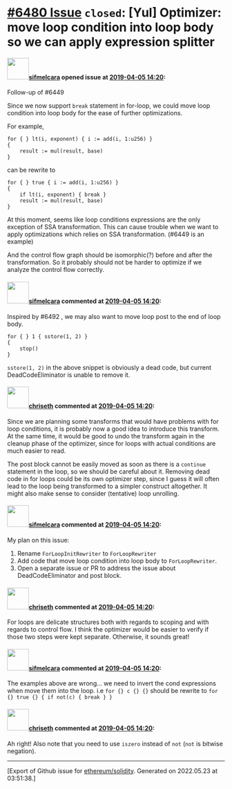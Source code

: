 # [\#6480 Issue](https://github.com/ethereum/solidity/issues/6480) `closed`: [Yul] Optimizer: move loop condition into loop body so we can apply expression splitter

#### <img src="https://avatars.githubusercontent.com/u/10496191?v=4" width="50">[sifmelcara](https://github.com/sifmelcara) opened issue at [2019-04-05 14:20](https://github.com/ethereum/solidity/issues/6480):

Follow-up of #6449 

Since we now support `break` statement in for-loop, we could move loop condition into loop body for the ease of further optimizations.

For example,
```
for { } lt(i, exponent) { i := add(i, 1:u256) }
{
    result := mul(result, base)
}
```
can be rewrite to
```
for { } true { i := add(i, 1:u256) }
{
    if lt(i, exponent) { break }
    result := mul(result, base)
}
```

At this moment, seems like loop conditions expressions are the only exception of SSA transformation. This can cause trouble when we want to apply optimizations which relies on SSA transformation. (#6449 is an example)

And the control flow graph should be isomorphic(?) before and after the transformation. So it probably should not be harder to optimize if we analyze the control flow correctly.

#### <img src="https://avatars.githubusercontent.com/u/10496191?v=4" width="50">[sifmelcara](https://github.com/sifmelcara) commented at [2019-04-05 14:20](https://github.com/ethereum/solidity/issues/6480#issuecomment-481177589):

Inspired by #6492 , we may also want to move loop post to the end of loop body.
```
for { } 1 { sstore(1, 2) }
{
    stop()
}
```
`sstore(1, 2)` in the above snippet is obviously a dead code, but current DeadCodeEliminator is unable to remove it.

#### <img src="https://avatars.githubusercontent.com/u/9073706?v=4" width="50">[chriseth](https://github.com/chriseth) commented at [2019-04-05 14:20](https://github.com/ethereum/solidity/issues/6480#issuecomment-483248465):

Since we are planning some transforms that would have problems with for loop conditions, it is probably now a good idea to introduce this transform. At the same time, it would be good to undo the transform again in the cleanup phase of the optimizer, since for loops with actual conditions are much easier to read.

The post block cannot be easily moved as soon as there is a `continue` statement in the loop, so we should be careful about it. Removing dead code in for loops could be its own optimizer step, since I guess it will often lead to the loop being transformed to a simpler construct altogether. It might also make sense to consider (tentative) loop unrolling.

#### <img src="https://avatars.githubusercontent.com/u/10496191?v=4" width="50">[sifmelcara](https://github.com/sifmelcara) commented at [2019-04-05 14:20](https://github.com/ethereum/solidity/issues/6480#issuecomment-489898633):

My plan on this issue:

1. Rename `ForLoopInitRewriter` to `ForLoopRewriter`
2. Add code that move loop condition into loop body to `ForLoopRewriter`.
3. Open a separate issue or PR to address the issue about DeadCodeEliminator and post block.

#### <img src="https://avatars.githubusercontent.com/u/9073706?v=4" width="50">[chriseth](https://github.com/chriseth) commented at [2019-04-05 14:20](https://github.com/ethereum/solidity/issues/6480#issuecomment-489999039):

For loops are delicate structures both with regards to scoping and with regards to control flow. I think the optimizer would be easier to verify if those two steps were kept separate. Otherwise, it sounds great!

#### <img src="https://avatars.githubusercontent.com/u/10496191?v=4" width="50">[sifmelcara](https://github.com/sifmelcara) commented at [2019-04-05 14:20](https://github.com/ethereum/solidity/issues/6480#issuecomment-492948286):

The examples above are wrong... we need to invert the cond expressions when move them into the loop. i.e `for {} c {} {}` should be rewrite to `for {} true {} { if not(c) { break } }`

#### <img src="https://avatars.githubusercontent.com/u/9073706?v=4" width="50">[chriseth](https://github.com/chriseth) commented at [2019-04-05 14:20](https://github.com/ethereum/solidity/issues/6480#issuecomment-492964266):

Ah right! Also note that you need to use `iszero` instead of `not` (`not` is bitwise negation).


-------------------------------------------------------------------------------



[Export of Github issue for [ethereum/solidity](https://github.com/ethereum/solidity). Generated on 2022.05.23 at 03:51:38.]
